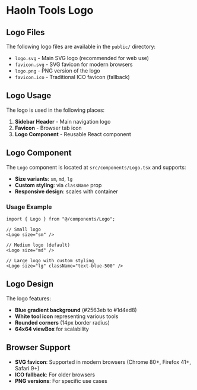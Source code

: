 # HaoIn Tools Logo

## Logo Files

The following logo files are available in the `public/` directory:

- `logo.svg` - Main SVG logo (recommended for web use)
- `favicon.svg` - SVG favicon for modern browsers
- `logo.png` - PNG version of the logo
- `favicon.ico` - Traditional ICO favicon (fallback)

## Logo Usage

The logo is used in the following places:

1. **Sidebar Header** - Main navigation logo
2. **Favicon** - Browser tab icon
3. **Logo Component** - Reusable React component

## Logo Component

The `Logo` component is located at `src/components/Logo.tsx` and supports:

- **Size variants**: `sm`, `md`, `lg`
- **Custom styling**: via `className` prop
- **Responsive design**: scales with container

### Usage Example

```tsx
import { Logo } from "@/components/Logo";

// Small logo
<Logo size="sm" />

// Medium logo (default)
<Logo size="md" />

// Large logo with custom styling
<Logo size="lg" className="text-blue-500" />
```

## Logo Design

The logo features:

- **Blue gradient background** (#2563eb to #1d4ed8)
- **White tool icon** representing various tools
- **Rounded corners** (14px border radius)
- **64x64 viewBox** for scalability

## Browser Support

- **SVG favicon**: Supported in modern browsers (Chrome 80+, Firefox 41+, Safari 9+)
- **ICO fallback**: For older browsers
- **PNG versions**: For specific use cases

